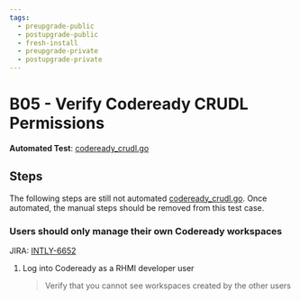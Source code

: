 ```yaml
---
tags:
  - preupgrade-public
  - postupgrade-public
  - fresh-install
  - preupgrade-private
  - postupgrade-private
---
```


# B05 - Verify Codeready CRUDL Permissions

**Automated Test**: [codeready_crudl.go](https://github.com/integr8ly/integreatly-operator/blob/master/test/common/codeready_crudl.go)

## Steps

The following steps are still not automated [codeready_crudl.go](https://github.com/integr8ly/integreatly-operator/blob/master/test/common/codeready_crudl.go). Once automated, the manual steps should be removed from this test case.

### Users should only manage their own Codeready workspaces

JIRA: [INTLY-6652](https://issues.redhat.com/browse/INTLY-6652)

1. Log into Codeready as a RHMI developer user
   > Verify that you cannot see workspaces created by the other users
